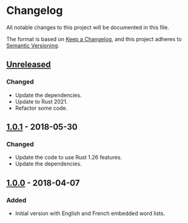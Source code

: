 # Changelog

All notable changes to this project will be documented in this file.

The format is based on [Keep a Changelog](https://keepachangelog.com/en/1.0.0/),
and this project adheres to [Semantic
Versioning](https://semver.org/spec/v2.0.0.html).

## [Unreleased]

### Changed

* Update the dependencies.
* Update to Rust 2021.
* Refactor some code.

## [1.0.1] - 2018-05-30

### Changed

* Update the code to use Rust 1.26 features.
* Update the dependencies.

## [1.0.0] - 2018-04-07

### Added

* Initial version with English and French embedded word lists.

[Unreleased]: https://github.com/ejpcmac/diceware/compare/main...develop
[1.0.1]: https://github.com/ejpcmac/diceware/compare/v1.0.0...v1.0.1
[1.0.0]: https://github.com/ejpcmac/diceware/releases/tag/v1.0.0
